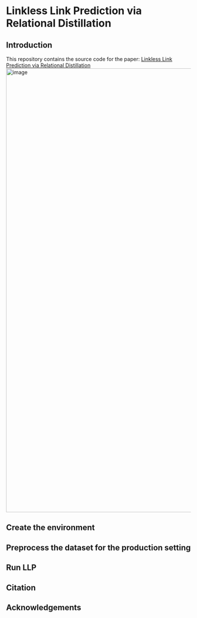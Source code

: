 # Linkless Link Prediction via Relational Distillation

## Introduction
This repository contains the source code for the paper: [Linkless Link Prediction via Relational Distillation]() 
<img width="1209" alt="image" src="https://user-images.githubusercontent.com/69767476/193711518-fdc8c163-7bbc-4118-ad55-75835954d2c7.png">

## Create the environment

## Preprocess the dataset for the production setting

## Run LLP

## Citation

## Acknowledgements


<!-- by Zhichun Guo(zguo5@nd.edu), William Shiao(wshiao@snap.com), Shichang Zhang(shichang@cs.ucla.edu), Yozen Liu(yliu2@snapchat.com), Nitesh Chawla(nchawla@nd.edu), Neil Shah(nshah@snap.com), Tong Zhao(tzhao@snapchat.com).
 -->
